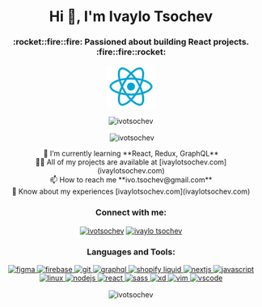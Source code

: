 <h1 align="center">Hi 👋, I'm Ivaylo Tsochev</h1>
<h3 align="center">
  :rocket::fire::fire: Passioned about building React projects.
  :fire::fire::rocket:
</h3>

<p align="center"><img src="/react3.png" width="100" /></p>

<p align="center">
  <img
    src="https://komarev.com/ghpvc/?username=ivotsochev&label=Profile%20views&color=0e75b6&style=flat"
    alt="ivotsochev"
  />
</p>

<p align="center">
  &nbsp;<img
    align="center"
    src="https://github-readme-stats.vercel.app/api?username=ivotsochev&show_icons=true&locale=en"
    alt="ivotsochev"
  />
</p>

  <div align="center" >
    🌱 I’m currently learning **React, Redux, GraphQL** <br>
    👨‍💻 All of my projects are
    available at [ivaylotsochev.com](ivaylotsochev.com) <br>
    📫 How to reach me
    **ivo.tsochev@gmail.com** <br>
    📄 Know about my experiences
    [ivaylotsochev.com](ivaylotsochev.com)<br>
  </div>


<h3 align="center">Connect with me:</h3>
<p align="center">
  <a href="https://twitter.com/ivotsochev" target="blank"
    ><img
      align="center"
      src="https://cdn.jsdelivr.net/gh/devicons/devicon/icons/twitter/twitter-original.svg"
      alt="ivotsochev"
      height="30"
      width="40"
  /></a>
  <a href="https://linkedin.com/in/ivaylotsochev" target="blank"
    ><img
      align="center"
      src="https://cdn.jsdelivr.net/gh/devicons/devicon/icons/linkedin/linkedin-original.svg"
      alt="ivaylo tsochev"
      height="30"
      width="40"
  /></a>
</p>

<h3 align="center">Languages and Tools:</h3>
<p align="center">


  <a href="https://www.figma.com/" target="_blank">
    <img
      src="https://www.vectorlogo.zone/logos/figma/figma-icon.svg"
      alt="figma"
      width="40"
      height="40"
    />
  </a>

  <a href="https://firebase.google.com/" target="_blank">
    <img
      src="https://www.vectorlogo.zone/logos/firebase/firebase-icon.svg"
      alt="firebase"
      width="40"
      height="40"
    />
  </a>
  <a href="https://git-scm.com/" target="_blank">
    <img
      src="https://www.vectorlogo.zone/logos/git-scm/git-scm-icon.svg"
      alt="git"
      width="40"
      height="40"
    />
  </a>
  <a href="https://graphql.org" target="_blank">
    <img
      src="https://www.vectorlogo.zone/logos/graphql/graphql-icon.svg"
      alt="graphql"
      width="40"
      height="40"
    />
  </a>
  <a href="https://www.shopify.com/" target="_blank">
    <img
      src="https://www.vectorlogo.zone/logos/shopify/shopify-ar21.svg"
      alt="shopify liquid"
      width="40"
      height="40"
    />
  </a>
  <a href="https://nextjs.org/" target="_blank">
    <img
      src="https://cdn.jsdelivr.net/gh/devicons/devicon/icons/nextjs/nextjs-original.svg"
      alt="nextjs"
      width="40"
      height="40"
    />
  </a>
  <a
    href="https://developer.mozilla.org/en-US/docs/Web/JavaScript"
    target="_blank"
  >
    <img
      src="https://cdn.jsdelivr.net/gh/devicons/devicon/icons/javascript/javascript-plain.svg"
      alt="javascript"
      width="40"
      height="40"
    />
  </a>
  <a href="https://www.linux.org/" target="_blank">
    <img
      src="https://cdn.jsdelivr.net/gh/devicons/devicon/icons/linux/linux-original.svg"
      alt="linux"
      width="40"
      height="40"
    />
  </a>
  <a href="https://nodejs.org" target="_blank">
    <img
      src="https://cdn.jsdelivr.net/gh/devicons/devicon/icons/nodejs/nodejs-plain-wordmark.svg"
      alt="nodejs"
      width="40"
      height="40"
    />
  </a>
  <a href="https://reactjs.org/" target="_blank">
    <img
      src="https://cdn.jsdelivr.net/gh/devicons/devicon/icons/react/react-original-wordmark.svg"
      alt="react"
      width="40"
      height="40"
    />
  </a>
  <a href="https://sass-lang.com" target="_blank">
    <img
      src="https://cdn.jsdelivr.net/gh/devicons/devicon/icons/sass/sass-original.svg"
      alt="sass"
      width="40"
      height="40"
    />
  </a>
  <a href="https://www.adobe.com/products/xd.html" target="_blank">
    <img
      src="https://cdn.worldvectorlogo.com/logos/adobe-xd.svg"
      alt="xd"
      width="40"
      height="40"
    />
  </a>
    <a href="https://www.vim.org/" target="_blank">
    <img
      src="https://cdn.jsdelivr.net/gh/devicons/devicon/icons/vim/vim-original.svg"
      alt="vim"
      width="40"
      height="40"
    />
  </a>
    <a href="https://code.visualstudio.com/" target="_blank">
    <img
      src="https://cdn.jsdelivr.net/gh/devicons/devicon/icons/vscode/vscode-original.svg"
      alt="vscode"
      width="40"
      height="40"
    />
  </a>
</p>

<p align="center">
  <img
    align="center"
    src="https://github-readme-streak-stats.herokuapp.com/?user=ivotsochev&"
    alt="ivotsochev"
  />
</p>
